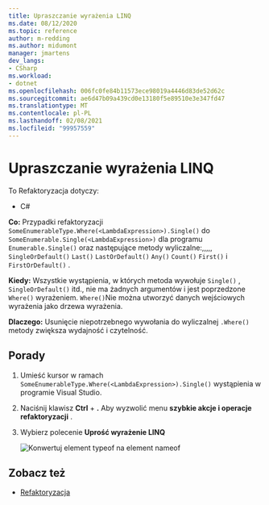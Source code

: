 ```yaml
---
title: Upraszczanie wyrażenia LINQ
ms.date: 08/12/2020
ms.topic: reference
author: m-redding
ms.author: midumont
manager: jmartens
dev_langs:
- CSharp
ms.workload:
- dotnet
ms.openlocfilehash: 006fc0fe84b11573ece98019a4446d83de52d62c
ms.sourcegitcommit: ae6d47b09a439cd0e13180f5e89510e3e347fd47
ms.translationtype: MT
ms.contentlocale: pl-PL
ms.lasthandoff: 02/08/2021
ms.locfileid: "99957559"
---
```

# <a name="simplify-linq-expression"></a>Upraszczanie wyrażenia LINQ

To Refaktoryzacja dotyczy:

- C#

**Co:** Przypadki refaktoryzacji `SomeEnumerableType.Where(<LambdaExpression>).Single()` do `SomeEnumerable.Single(<LambdaExpression>)` dla programu `Enumerable.Single()` oraz następujące metody wyliczalne:,,,,, `SingleOrDefault()` `Last()` `LastOrDefault()` `Any()` `Count()` `First()` i `FirstOrDefault()` .

**Kiedy:**  Wszystkie wystąpienia, w których metoda wywołuje `Single()` , `SingleOrDefault()` itd., nie ma żadnych argumentów i jest poprzedzone `Where()` wyrażeniem. `Where()`Nie można utworzyć danych wejściowych wyrażenia jako drzewa wyrażenia.

**Dlaczego:** Usunięcie niepotrzebnego wywołania do wyliczalnej `.Where()` metody zwiększa wydajność i czytelność.

## <a name="how-to"></a>Porady

1. Umieść kursor w ramach `SomeEnumerableType.Where(<LambdaExpression>).Single()` wystąpienia w programie Visual Studio.
2. Naciśnij klawisz **Ctrl** + **.** Aby wyzwolić menu **szybkie akcje i operacje refaktoryzacji** .
3. Wybierz polecenie **Uprość wyrażenie LINQ**

   ![Konwertuj element typeof na element nameof](media/simplify-linq-expression.png)

## <a name="see-also"></a>Zobacz też

- [Refaktoryzacja](../refactoring-in-visual-studio.md)
